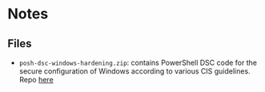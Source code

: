 # Notes

## Files
- `posh-dsc-windows-hardening.zip`: contains PowerShell DSC code for the secure configuration of Windows according to various CIS guidelines. Repo [here](https://github.com/NVISOsecurity/posh-dsc-windows-hardening)

